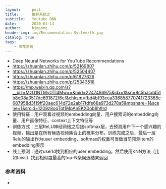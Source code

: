 ```yaml
---
layout:     post
title:      推荐系统之
subtitle:   Youtube DNN
date:       2020-04-14
author:     bjmsong
header-img: img/Recommendation System/th.jpg
catalog: true
tags:
    - 推荐系统
---
```


- Deep Neural Networks for YouTube Recommendations
- https://zhuanlan.zhihu.com/p/52169807
- https://zhuanlan.zhihu.com/p/52504407
- https://zhuanlan.zhihu.com/p/61827629
- https://zhuanlan.zhihu.com/p/25343518
- https://mp.weixin.qq.com/s?__biz=MzU1NTMyOTI4Mw==&mid=2247486975&idx=1&sn=8c5bacd451b8d08a3517dc691872f6cf&chksm=fbd4bf93cca336858770741723368e687958d3f19ff20aec614d72e2ab17fdfe68a973d278a5&mpshare=1&scene=1&srcid=1209z8oqTqt1MpAnEKX0ob8h#rd
- 使用特征：用户观看过视频的embedding向量、用户搜索词的embedding向量、用户画像特征、context上下文特征等
- 训练方式：三层ReLU神经网络之后接softmax层，去预测用户下一个感兴趣的视频，输出是在所有候选视频集合上的概率分布。训练完成之后，最后一层Relu的输出作为user embedding，softmax的权重可当做当前预测item的embedding表示
- 线上预测：通过userId找到相应的user embedding，然后使用KNN方法（比如faiss）找到相似度最高的top-N条候选结果返回



### 参考资料
- 